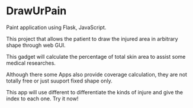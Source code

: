 DrawUrPain
=========================

Paint application using Flask, JavaScript.

This project that allows the patient to draw the injured area in arbitrary shape through web GUI.  

This gadget will calculate the percentage of total skin area to assist some medical researches. 



Although there some Apps also provide coverage calculation, they are not totally free or just suuport fixed shape only.

This app will use different to differentiate the kinds of injure and give the index to each one. Try it now!
